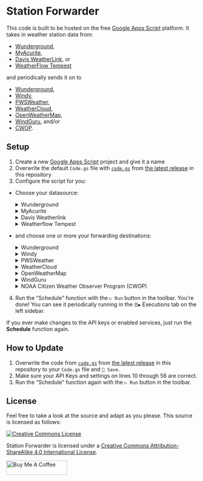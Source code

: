 # Station Forwarder

This code is built to be hosted on the free [Google Apps Script](https://developers.google.com/apps-script) platform. It takes in weather station data from:

- [Wunderground](https://wunderground.com/member/api-keys),
- [MyAcurite](https://myacurite.com/),
- [Davis WeatherLink](https://weatherlink.com/), or
- [WeatherFlow Tempest](https://tempestwx.com/)

and periodically sends it on to

- [Wunderground](https://wunderground.com/pws/overview),
- [Windy](https://stations.windy.com/),
- [PWSWeather](https://pwsweather.com/),
- [WeatherCloud](https://weathercloud.com/),
- [OpenWeatherMap](https://openweathermap.org/stations),
- [WindGuru](https://www.windguru.cz/map/station/), and/or
- [CWOP](https://madis.ncep.noaa.gov/madis_cwop.shtml).

## Setup

1. Create a new [Google Apps Script](https://script.google.com/) project and give it a name
2. Overwrite the default `Code.gs` file with [`code.gs`](https://github.com/leoherzog/WundergroundStationForwarder/releases/latest/download/code.gs) from [the latest release](https://github.com/leoherzog/WundergroundStationForwarder/releases/latest) in this repository
3. Configure the script for you:

  - Choose your datasource:

    <details>
      <summary>Wunderground</summary>

      Uses the [IBM Wunderground](https://wunderground.com/member/api-keys) API.

      <small>Note: Unfortunately, it looks like the new Wunderground API keys have started expiring 6 months after being generated, so you may need to replace the key if that happens.</small>
      - Set the `datasource` to `ibm` on line 10
      - Set your `ibmAPIKey` on line 12
      - Set your `ibmStationId` on line 13
    </details>
    <details>
      <summary>MyAcurite</summary>
      
      Experimental. Uses the undocumented [MyAcurite](https://myacurite.com/) private API.
      - Set the `datasource` to `acurite` on Line 10
      - Set your `acuriteUsername` on Line 15
      - Set your `acuritePassword` on line 16
      - Set your `acuriteHubName` on line 17
      - Set your `acuriteStationName` on line 18
    </details>
    <details>
      <summary>Davis Weatherlink</summary>
      
      Uses the [Davis Weatherlink](https://weatherlink.com/account) API v2.
      - Set the `datasource` to `davis` on line 10
      - Set your `davisApiKey` on line 20
      - Set your `davisApiSecret` on line 21
      - Set your `davisStationName` on line 22
    </details>
    <details>
      <summary>Weatherflow Tempest</summary>
      
      Uses a [Weatherflow Tempest Personal Use Token](https://tempestwx.com/settings/tokens).
      - Set the `datasource` to `weatherflow` on Line 10
      - Set your `weatherflowPUT` on line 24
      - Set your `weatherflowSationId` on Line 25
    </details>

  - and choose one or more your forwarding destinations:

    <details>
      <summary>Wunderground</summary>

      To send to [Wunderground](https://support.weather.com/s/article/PWS-Upload-Protocol):

      - Set `updateWunderground` to `true` on Line 29
      - Set your `wundergroundAPIKey` on Line 30
      - Set your `wundergroundStationId` on line 31
    </details>
    <details>
      <summary>Windy</summary>

      To send to [Windy.com](https://community.windy.com/topic/8168/report-your-weather-station-data-to-windy):

      - Set `updateWindy` to `true` on Line 33
      - Set your `windyAPIKey` on Line 34
      - Set your `windyStationId` on line 35. It's likely `0`, `1`, `2`, etc.
    </details>
    <details>
      <summary>PWSWeather</summary>

      To send to [PWSWeather](https://dashboard.pwsweather.com/):

      - Set `updatePWSWeather` to `true` on Line 37
      - Set your `pwsWeatherAPIKey` from your station's admin page on line 38
      - Set your `pwsWeatherStationID` on Line 39
    </details>
    <details>
      <summary>WeatherCloud</summary>

      To send to [WeatherCloud](https://app.weathercloud.net/):
      
      Retrieve your station's ID and API Key by going to [your Devices](https://app.weathercloud.net/devices), then clicking Settings → 🔌 Link on your station.

      - Set `updateWeatherCloud` to `true` on Line 41
      - Set your `weathercloudStationId` on line 42
      - Set your `weathercloudAPIKey` on Line 43
      - Set whether or not you have a WeatherCloud Pro or Premium account with `hasWeatherCloudPro` as `true` or `false` on line 44
    </details>
    <details>
      <summary>OpenWeatherMap</summary>

      Creation of a new OpenWeatherMap station must be done by API, not on the OpenWeatherMap website. More information is available in [the OpenWeatherMap Station API documentation](https://openweathermap.org/stations#create_station). The basic concept for what must be done is available in the `createNewOWMStation_()` function. Remove the `_` character from the name of that function to make it selectable from the `▷ Run` button in the toolbar. If you do so, make sure you note your new station's ID and other details in the log (available in the Executions tab in the sidebar after running!), then:

      - Set `updateOpenWeatherMap` to `true` on Line 46
      - Set `openWeatherMapAPIKey` to your [API Key](https://home.openweathermap.org/api_keys) on Line 47
      - Set your `openWeatherMapStationId` to [your OpenWeatherMap station's `external_id`](https://openweathermap.org/stations#create_station) on line 48
    </details>
    <details>
      <summary>WindGuru</summary>

      Send to [WindGuru](https://www.windguru.cz/map/station/):
      
      Start by [registering a new "Other / Upload API" station](https://stations.windguru.cz/register.php?id_type=16), then:

      - Set `updateWindGuru` to `true` on Line 50
      - Set `windGuruStationUID` to your chosen [station UID](https://stations.windguru.cz/) on Line 51
      - Set your `windGuruStationPassword` to your chosen [station API password](https://stations.windguru.cz/) (note, not your _account's_ password) on line 52
    </details>
    <details>
      <summary>NOAA Citizen Weather Observer Program (CWOP)</summary>

      Send to [CWOP](https://madis.ncep.noaa.gov/madis_cwop.shtml). Start by [registering for a new station](https://madis.ncep.noaa.gov/madis_cwop.shtml), then when you receive your email:

      - Set `updateCWOP` to `true` on Line 54
      - Set `cwopStationIDOrHamCallsign` to your assigned CWOP station ID that you received via email on Line 55
      - If you are using your ham radio callsign as your station ID and you have received a validation code from NOAA CWOP support, set `cwopValidationCode` to your validation code on Line 56
    </details>

4. Run the "Schedule" function with the `▷ Run` button in the toolbar. You're done! You can see it periodically running in the `☰▶` Executions tab on the left sidebar.

If you ever make changes to the API keys or enabled services, just run the **Schedule** function again.

## How to Update

1. Overwrite the code from [`code.gs`](https://github.com/leoherzog/WundergroundStationForwarder/releases/latest/download/code.gs) from [the latest release](https://github.com/leoherzog/WundergroundStationForwarder/releases/latest) in this repository to your `Code.gs` file and `💾 Save`.
2. Make sure your API Keys and settings on lines 10 through 56 are correct.
3. Run the "Schedule" function again with the `▷ Run` button in the toolbar.

## License

Feel free to take a look at the source and adapt as you please. This source is licensed as follows:

[![Creative Commons License](https://i.creativecommons.org/l/by-sa/4.0/88x31.png)](http://creativecommons.org/licenses/by-sa/4.0/)

Station Forwarder is licensed under a [Creative Commons Attribution-ShareAlike 4.0 International License](http://creativecommons.org/licenses/by-sa/4.0/).

<a href="https://www.buymeacoffee.com/leoherzog" target="_blank"><img src="https://cdn.buymeacoffee.com/buttons/default-orange.png" alt="Buy Me A Coffee" style="height: 38px !important;width: 160px !important;" ></a>
